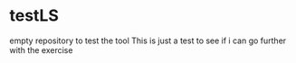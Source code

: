# testLS
empty repository to test the tool
This is just a test to see if i can go further with the exercise
